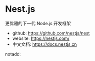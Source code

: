 # Nest.js

更优雅的下一代 Node.js 开发框架

* github: https://github.com/nestjs/nest
* website: https://nestjs.com/
* 中文文档: https://docs.nestjs.cn

notadd: 
